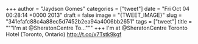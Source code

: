 
+++
author = "Jaydson Gomes"
categories = ["tweet"]
date = "Fri Oct 04 00:28:14 +0000 2013"
draft = false
image = "{TWEET_IMAGE}"
slug = "341efafc88c4a88ec5d7452b2ea94a4006bb2651"
tags = ["tweet"]
title = """I'm at @SheratonCentre To..."""
+++
I'm at @SheratonCentre Toronto Hotel (Toronto, Ontario) http://t.co/x7Tstk9kgf
